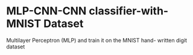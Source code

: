 # MLP-CNN-CNN classifier-with-MNIST Dataset
Multilayer Perceptron (MLP) and train it on the MNIST hand- written digit dataset
